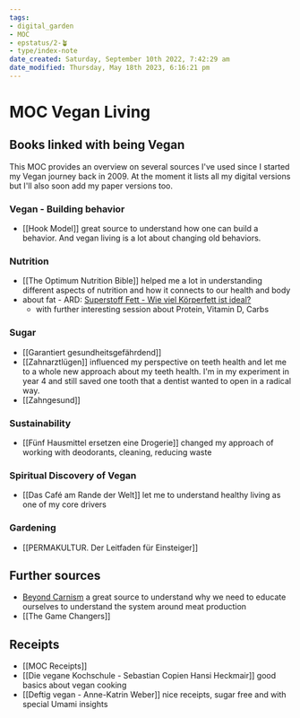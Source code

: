 ```yaml
---
tags: 
- digital_garden
- MOC
- epstatus/2-🪴
- type/index-note
date_created: Saturday, September 10th 2022, 7:42:29 am
date_modified: Thursday, May 18th 2023, 6:16:21 pm
---
```

# MOC Vegan Living

## Books linked with being Vegan
This MOC provides an overview on several sources I've used since I started my Vegan journey back in 2009. At the moment it lists all my digital versions but I'll also soon add my paper versions too.


### Vegan - Building behavior
+ [[Hook Model]] great source to understand how one can build a behavior. And vegan living is a lot about changing old behaviors.

### Nutrition
+ [[The Optimum Nutrition Bible]] helped me a lot in understanding different aspects of nutrition and how it connects to our health and body
+ about fat - ARD: [Superstoff Fett - Wie viel Körperfett ist ideal?](https://www.ardmediathek.de/video/superstoffe/superstoff-fett-wie-viel-koerperfett-ist-ideal/das-erste/Y3JpZDovL2Rhc2Vyc3RlLmRlL3N1cGVyc3RvZmYvOWVlZDdkODAtMThlYi00ZGEwLWI5OGEtZjlhNGM5MmQ0ZGEy)
	+ with further interesting session about Protein, Vitamin D, Carbs

### Sugar
+ [[Garantiert gesundheitsgefährdend]]
+ [[Zahnarztlügen]] influenced my perspective on teeth health and let me to a whole new approach about my teeth health. I'm in my experiment in year 4 and still saved one tooth that a dentist wanted to open in a radical way.
+ [[Zahngesund]]

### Sustainability
+ [[Fünf Hausmittel ersetzen eine Drogerie]] changed my approach of working with deodorants, cleaning, reducing waste 

### Spiritual Discovery of Vegan
+ [[Das Café am Rande der Welt]] let me to understand healthy living as one of my core drivers

### Gardening
+ [[PERMAKULTUR. Der Leitfaden für Einsteiger]]

## Further sources
+ [Beyond Carnism](https://carnism.org/) a great source to understand why we need to educate ourselves to understand the system around meat production
+ [[The Game Changers]]

## Receipts
+ [[MOC Receipts]]
+ [[Die vegane Kochschule - Sebastian Copien Hansi Heckmair]] good basics about vegan cooking
+ [[Deftig vegan - Anne-Katrin Weber]] nice receipts, sugar free and with special Umami insights